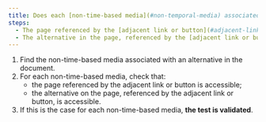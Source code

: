 ```yaml
---
title: Does each [non-time-based media](#non-temporal-media) associated with an alternative satisfy one of these conditions (except in particular cases)?
steps:
  - The page referenced by the [adjacent link or button](#adjacent-link-or-button) is accessible.
  - The alternative in the page, referenced by the [adjacent link or button](#adjacent-link-or-button), is accessible.
---
```


1. Find the non-time-based media associated with an alternative in the document.
2. For each non-time-based media, check that:
   - the page referenced by the adjacent link or button is accessible;
   - the alternative on the page, referenced by the adjacent link or button, is accessible.
3. If this is the case for each non-time-based media, **the test is validated**.